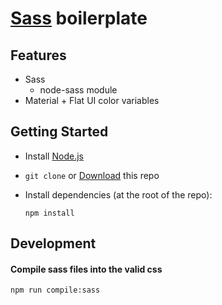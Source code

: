 [Sass](https://sass-lang.com/) boilerplate
==================


Features
----------

- Sass
  - node-sass module
- Material + Flat UI color variables

Getting Started
----------------

- Install [Node.js](https://nodejs.org/) 
- `git clone` or [Download](https://github.com/alexilyaev/react-es6-starter/archive/master.zip) this repo
- Install dependencies (at the root of the repo):

    ```
    npm install
    ```

Development
------------

#### Compile sass files into the valid css

```
npm run compile:sass
```


